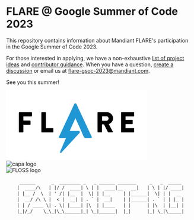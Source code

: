 # FLARE @ Google Summer of Code 2023

This repository contains information about Mandiant FLARE's participation in the Google Summer of Code 2023. 

For those interested in applying, we have a non-exhaustive [list of project ideas](./doc/project-ideas.md) and [contributor guidance](./doc/contributor-guidance.md). When you have a question, [create a discussion](https://github.com/mandiant/flare-gsoc-2023/discussions) or email us at flare-gsoc-2023@mandiant.com.

See you this summer!

![FLARE logo](https://github.com/mandiant/flare-gsoc-2023/blob/main/doc/FLARE.png)<br />
![capa logo](https://github.com/mandiant/capa/blob/master/.github/logo.png)<br />
![FLOSS logo](https://github.com/mandiant/flare-floss/blob/master/resources/floss-logo.png)<br />
```
     ______      _  ________ _   _ ______ _______     _   _  _____
    |  ____/\   | |/ /  ____| \ | |  ____|__   __|   | \ | |/ ____|
    | |__ /  \  | ' /| |__  |  \| | |__     | |______|  \| | |  __
    |  __/ /\ \ |  < |  __| | . ` |  __|    | |______| . ` | | |_ |
    | | / ____ \| . \| |____| |\  | |____   | |      | |\  | |__| |
    |_|/_/    \_\_|\_\______|_| \_|______|  |_|      |_| \_|\_____|
```
